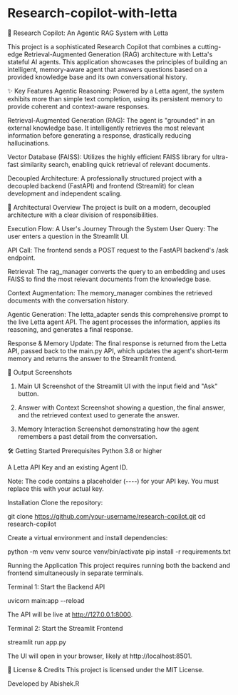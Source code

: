 # Research-copilot-with-letta
🔬 Research Copilot: An Agentic RAG System with Letta

This project is a sophisticated Research Copilot that combines a cutting-edge Retrieval-Augmented Generation (RAG) architecture with Letta's stateful AI agents. This application showcases the principles of building an intelligent, memory-aware agent that answers questions based on a provided knowledge base and its own conversational history.

✨ Key Features
Agentic Reasoning: Powered by a Letta agent, the system exhibits more than simple text completion, using its persistent memory to provide coherent and context-aware responses.

Retrieval-Augmented Generation (RAG): The agent is "grounded" in an external knowledge base. It intelligently retrieves the most relevant information before generating a response, drastically reducing hallucinations.

Vector Database (FAISS): Utilizes the highly efficient FAISS library for ultra-fast similarity search, enabling quick retrieval of relevant documents.

Decoupled Architecture: A professionally structured project with a decoupled backend (FastAPI) and frontend (Streamlit) for clean development and independent scaling.

🧠 Architectural Overview
The project is built on a modern, decoupled architecture with a clear division of responsibilities.


Execution Flow: A User's Journey Through the System
User Query: The user enters a question in the Streamlit UI.

API Call: The frontend sends a POST request to the FastAPI backend's /ask endpoint.

Retrieval: The rag_manager converts the query to an embedding and uses FAISS to find the most relevant documents from the knowledge base.

Context Augmentation: The memory_manager combines the retrieved documents with the conversation history.

Agentic Generation: The letta_adapter sends this comprehensive prompt to the live Letta agent API. The agent processes the information, applies its reasoning, and generates a final response.

Response & Memory Update: The final response is returned from the Letta API, passed back to the main.py API, which updates the agent's short-term memory and returns the answer to the Streamlit frontend.

📸 Output Screenshots

1. Main UI
Screenshot of the Streamlit UI with the input field and "Ask" button.

2. Answer with Context
Screenshot showing a question, the final answer, and the retrieved context used to generate the answer.

3. Memory Interaction
Screenshot demonstrating how the agent remembers a past detail from the conversation.

🛠️ Getting Started
Prerequisites
Python 3.8 or higher

A Letta API Key and an existing Agent ID.

Note: The code contains a placeholder (----) for your API key. You must replace this with your actual key.

Installation
Clone the repository:

git clone https://github.com/your-username/research-copilot.git
cd research-copilot

Create a virtual environment and install dependencies:

python -m venv venv
source venv/bin/activate
pip install -r requirements.txt

Running the Application
This project requires running both the backend and frontend simultaneously in separate terminals.

Terminal 1: Start the Backend API

uvicorn main:app --reload

The API will be live at http://127.0.0.1:8000.

Terminal 2: Start the Streamlit Frontend

streamlit run app.py

The UI will open in your browser, likely at http://localhost:8501.

📄 License & Credits
This project is licensed under the MIT License.

Developed by Abishek.R
